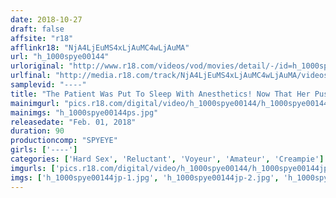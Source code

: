 ```yaml
---
date: 2018-10-27
draft: false
affsite: "r18"
afflinkr18: "NjA4LjEuMS4xLjAuMC4wLjAuMA"
url: "h_1000spye00144"
urloriginal: "http://www.r18.com/videos/vod/movies/detail/-/id=h_1000spye00144"
urlfinal: "http://media.r18.com/track/NjA4LjEuMS4xLjAuMC4wLjAuMA/videos/vod/movies/detail/-/id=h_1000spye00144"
samplevid: "----"
title: "The Patient Was Put To Sleep With Anesthetics! Now That Her Pussy Was Exposed, He Could Do Whatever He Wanted Video Evidence Of A Creampie Rough Sex Loving Doctor"
mainimgurl: "pics.r18.com/digital/video/h_1000spye00144/h_1000spye00144ps.jpg"
mainimgs: "h_1000spye00144ps.jpg"
releasedate: "Feb. 01, 2018"
duration: 90
productioncomp: "SPYEYE"
girls: ['----']
categories: ['Hard Sex', 'Reluctant', 'Voyeur', 'Amateur', 'Creampie']
imgurls: ['pics.r18.com/digital/video/h_1000spye00144/h_1000spye00144jp-1.jpg', 'pics.r18.com/digital/video/h_1000spye00144/h_1000spye00144jp-2.jpg', 'pics.r18.com/digital/video/h_1000spye00144/h_1000spye00144jp-3.jpg', 'pics.r18.com/digital/video/h_1000spye00144/h_1000spye00144jp-4.jpg', 'pics.r18.com/digital/video/h_1000spye00144/h_1000spye00144jp-5.jpg', 'pics.r18.com/digital/video/h_1000spye00144/h_1000spye00144jp-6.jpg', 'pics.r18.com/digital/video/h_1000spye00144/h_1000spye00144jp-7.jpg', 'pics.r18.com/digital/video/h_1000spye00144/h_1000spye00144jp-8.jpg', 'pics.r18.com/digital/video/h_1000spye00144/h_1000spye00144jp-9.jpg', 'pics.r18.com/digital/video/h_1000spye00144/h_1000spye00144jp-10.jpg', 'pics.r18.com/digital/video/h_1000spye00144/h_1000spye00144jp-11.jpg', 'pics.r18.com/digital/video/h_1000spye00144/h_1000spye00144jp-12.jpg', 'pics.r18.com/digital/video/h_1000spye00144/h_1000spye00144jp-13.jpg', 'pics.r18.com/digital/video/h_1000spye00144/h_1000spye00144jp-14.jpg', 'pics.r18.com/digital/video/h_1000spye00144/h_1000spye00144jp-15.jpg', 'pics.r18.com/digital/video/h_1000spye00144/h_1000spye00144jp-16.jpg', 'pics.r18.com/digital/video/h_1000spye00144/h_1000spye00144jp-17.jpg', 'pics.r18.com/digital/video/h_1000spye00144/h_1000spye00144jp-18.jpg', 'pics.r18.com/digital/video/h_1000spye00144/h_1000spye00144jp-19.jpg', 'pics.r18.com/digital/video/h_1000spye00144/h_1000spye00144jp-20.jpg']
imgs: ['h_1000spye00144jp-1.jpg', 'h_1000spye00144jp-2.jpg', 'h_1000spye00144jp-3.jpg', 'h_1000spye00144jp-4.jpg', 'h_1000spye00144jp-5.jpg', 'h_1000spye00144jp-6.jpg', 'h_1000spye00144jp-7.jpg', 'h_1000spye00144jp-8.jpg', 'h_1000spye00144jp-9.jpg', 'h_1000spye00144jp-10.jpg', 'h_1000spye00144jp-11.jpg', 'h_1000spye00144jp-12.jpg', 'h_1000spye00144jp-13.jpg', 'h_1000spye00144jp-14.jpg', 'h_1000spye00144jp-15.jpg', 'h_1000spye00144jp-16.jpg', 'h_1000spye00144jp-17.jpg', 'h_1000spye00144jp-18.jpg', 'h_1000spye00144jp-19.jpg', 'h_1000spye00144jp-20.jpg']
---
```

